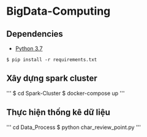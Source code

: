 # BigData-Computing

## Dependencies 
* [Python 3.7](https://www.python.org/download/releases/3.7/)

```
$ pip install -r requirements.txt
```

## Xây dựng spark cluster
'''
$ cd Spark-Cluster
$ docker-compose up
'''

## Thực hiện thống kê dữ liệu

'''
cd Data_Process
$ python char_review_point.py
'''
